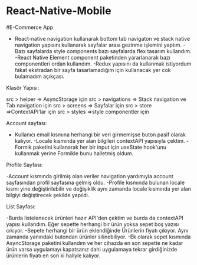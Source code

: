 # React-Native-Mobile
#E-Commerce App
- React-native navigation kullanarak bottom tab navigaton ve stack native navigation yapısını kullanarak sayfalar arası gezinme işlemini yaptım.
-Bazı sayfalarda style components bazı sayfalarda flex tasarım kullandım.
-React Native Element component paketinden yararlanarak bazı componentleri ordan kullandım.
-Redux yapısını da kullanmak istiyordum fakat ekstradan bir sayfa tasarlamadığım için kullanacak yer cok bulamadım açıkçası.

Klasör Yapısı:

src > helper  => AsyncStorage için
src > navigations => Stack navigation ve Tab navigation için
src > screens => Sayfalar için
src > store =>ContextAPI'lar için
src > styles =>style componentler için


Account sayfası:

- Kullanıcı email kısmına herhangi bir veri girmemişse buton pasif olarak kalıyor.
-Locale kısmında yer alan bilgileri contextAPI yapısıyla çektim.
-Formik paketini kullanarak her bir input için useState hook'unu kullanmak yerine Formikle bunu halletmiş oldum.

Profile Sayfası:

-Account kısmında girilmiş olan veriler navigation yardımıyla account sayfasından profil sayfasına gelmiş oldu.
-Profile kısmında bulunan locale kısmı yine değiştirilebilir ve değişiklik aynı zamanda locale kısmında yer alan bilgiyi değiştirecek şekilde yapıldı.

List Sayfası:

-Burda listelenecek ürünleri hazır API'den çektim ve burda da contextAPI yapısı kullandım. Eğer sepette herhangi bir ürün yoksa sepet boş yazısı cıkıyor.
-Sepete herhangi bir ürün eklendiğinde Ürünlerin fiyatı çıkıyor. Aynı zamanda yanındaki butondan ürünler silinebiliyor.
-Ek olarak sepet kısmında AsyncStorage paketini kullandım ve her cihazda en son sepette ne kadar ürün varsa uygulamayı kapatsanız dahi uygulamaya tekrar girdiğinizde ürünlerin fiyatı en son ki haliyle kalıyor.

